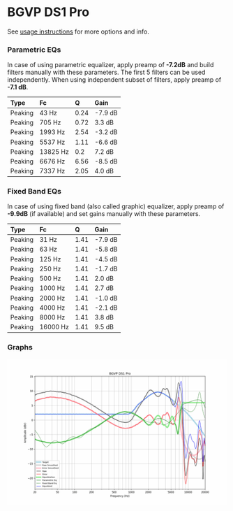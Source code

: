# BGVP DS1 Pro
See [usage instructions](https://github.com/jaakkopasanen/AutoEq#usage) for more options and info.

### Parametric EQs
In case of using parametric equalizer, apply preamp of **-7.2dB** and build filters manually
with these parameters. The first 5 filters can be used independently.
When using independent subset of filters, apply preamp of **-7.1 dB**.

| Type    | Fc       |    Q | Gain    |
|:--------|:---------|:-----|:--------|
| Peaking | 43 Hz    | 0.24 | -7.9 dB |
| Peaking | 705 Hz   | 0.72 | 3.3 dB  |
| Peaking | 1993 Hz  | 2.54 | -3.2 dB |
| Peaking | 5537 Hz  | 1.11 | -6.6 dB |
| Peaking | 13825 Hz | 0.2  | 7.2 dB  |
| Peaking | 6676 Hz  | 6.56 | -8.5 dB |
| Peaking | 7337 Hz  | 2.05 | 4.0 dB  |

### Fixed Band EQs
In case of using fixed band (also called graphic) equalizer, apply preamp of **-9.9dB**
(if available) and set gains manually with these parameters.

| Type    | Fc       |    Q | Gain    |
|:--------|:---------|:-----|:--------|
| Peaking | 31 Hz    | 1.41 | -7.9 dB |
| Peaking | 63 Hz    | 1.41 | -5.8 dB |
| Peaking | 125 Hz   | 1.41 | -4.5 dB |
| Peaking | 250 Hz   | 1.41 | -1.7 dB |
| Peaking | 500 Hz   | 1.41 | 2.0 dB  |
| Peaking | 1000 Hz  | 1.41 | 2.7 dB  |
| Peaking | 2000 Hz  | 1.41 | -1.0 dB |
| Peaking | 4000 Hz  | 1.41 | -2.1 dB |
| Peaking | 8000 Hz  | 1.41 | 3.8 dB  |
| Peaking | 16000 Hz | 1.41 | 9.5 dB  |

### Graphs
![](./BGVP%20DS1%20Pro.png)